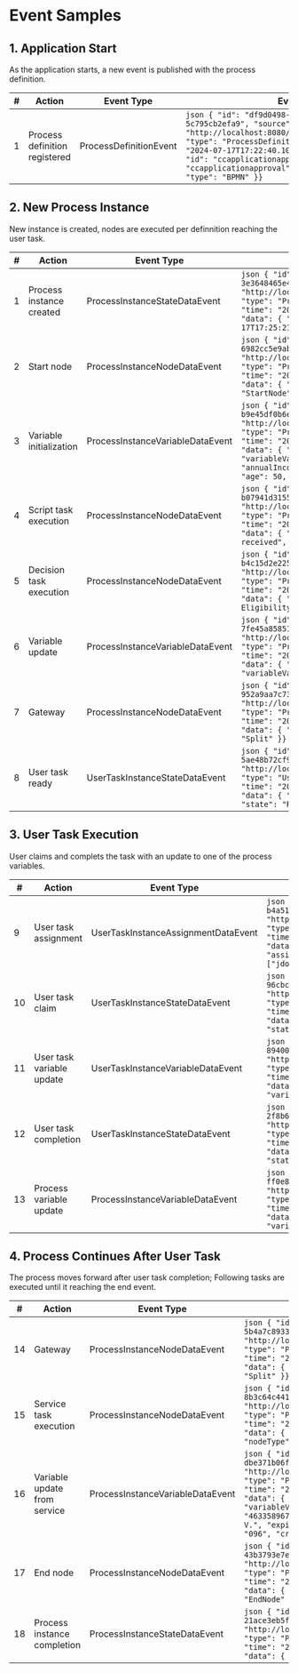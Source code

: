 # Event Samples

## 1. Application Start

As the application starts, a new event is published with the process definition. 

| #  | Action                        | Event Type             | Event                                                                                                       |
|----|-------------------------------|------------------------|-------------------------------------------------------------------------------------------------------------|
| 1  | Process definition registered | ProcessDefinitionEvent | ```json { "id": "df9d0498-e5ca-4cef-b1ec-5c795cb2efa9", "source": "http://localhost:8080/ccapplicationapproval", "type": "ProcessDefinitionEvent", "time": "2024-07-17T17:22:40.107127-03:00", "data": { "id": "ccapplicationapproval", "name": "ccapplicationapproval", "version": "1.0", "type": "BPMN" }} ``` |

## 2. New Process Instance

New instance is created, nodes are executed per definnition reaching the user task.

| #  | Action                   | Event Type                       | Event                                                                                                       |
|----|--------------------------|----------------------------------|-------------------------------------------------------------------------------------------------------------|
| 1  | Process instance created | ProcessInstanceStateDataEvent    | ```json { "id": "df900d05-0641-4063-9e37-3e3648465e44", "source": "http://localhost:8080/ccapplicationapproval", "type": "ProcessInstanceStateDataEvent", "time": "2024-07-17T17:25:21.93199-03:00", "data": { "eventDate": "2024-07-17T17:25:21.931-03:00", "state": 1 }} ```                                           |
| 2  | Start node               | ProcessInstanceNodeDataEvent     | ```json { "id": "6b969407-d2b6-4108-aece-6982cc5e9abb", "source": "http://localhost:8080/ccapplicationapproval", "type": "ProcessInstanceNodeDataEvent", "time": "2024-07-17T17:25:21.806167-03:00", "data": { "nodeName": "Start", "nodeType": "StartNode" }} ```                                |
| 3  | Variable initialization  | ProcessInstanceVariableDataEvent | ```json { "id": "9671402c-1eed-44fe-b34a-b9e45df0b6e2", "source": "http://localhost:8080/ccapplicationapproval", "type": "ProcessInstanceVariableDataEvent", "time": "2024-07-17T17:25:21.79579-03:00", "data": { "variableName": "applicant", "variableValue": {"name": "Ian V.", "annualIncome": 50000, "creditScore": 500, "age": 50, "student": false} }} ``` |
| 4  | Script task execution    | ProcessInstanceNodeDataEvent     | ```json { "id": "d1786395-c9b1-403f-a4c0-b07941d31552", "source": "http://localhost:8080/ccapplicationapproval", "type": "ProcessInstanceNodeDataEvent", "time": "2024-07-17T17:25:21.859794-03:00", "data": { "nodeName": "Log application received", "nodeType": "ActionNode" }} ```        |
| 5  | Decision task execution  | ProcessInstanceNodeDataEvent     | ```json { "id": "f2196fa2-3fb2-4cfd-9222-b4c15d2e225a", "source": "http://localhost:8080/ccapplicationapproval", "type": "ProcessInstanceNodeDataEvent", "time": "2024-07-17T17:25:21.870189-03:00", "data": { "nodeName": "Credit Card Eligibility", "nodeType": "RuleSetNode" }} ```        |
| 6  | Variable update          | ProcessInstanceVariableDataEvent | ```json { "id": "363f5f4d-c491-4f8b-a56d-7fe45a85851f", "source": "http://localhost:8080/ccapplicationapproval", "type": "ProcessInstanceVariableDataEvent", "time": "2024-07-17T17:25:21.915821-03:00", "data": { "variableName": "approval", "variableValue": "manual" }} ```                 |
| 7  | Gateway                  | ProcessInstanceNodeDataEvent     | ```json { "id": "8582d125-e2c0-4589-968e-952a9aa7c730", "source": "http://localhost:8080/ccapplicationapproval", "type": "ProcessInstanceNodeDataEvent", "time": "2024-07-17T17:25:21.916781-03:00", "data": { "nodeName": "Split", "nodeType": "Split" }} ```                                |
| 8  | User task ready          | UserTaskInstanceStateDataEvent   | ```json { "id": "781bd118-c243-402e-b792-5ae48b72cf94", "source": "http://localhost:8080/ccapplicationapproval", "type": "UserTaskInstanceStateDataEvent", "time": "2024-07-17T17:25:21.931179-03:00", "data": { "userTaskName": "reviewApplication", "state": "Ready" }} ```                |

## 3. User Task Execution

User claims and complets the task with an update to one of the process variables.

| #  | Action                   | Event Type                       | Event                                                                                                       |
|----|--------------------------|----------------------------------|-------------------------------------------------------------------------------------------------------------|
| 9  | User task assignment     | UserTaskInstanceAssignmentDataEvent | ```json { "id": "449629bc-2131-4c7a-b709-b4a51540dc78", "source": "http://localhost:8080/ccapplicationapproval", "type": "UserTaskInstanceAssignmentDataEvent", "time": "2024-07-17T17:25:21.928683-03:00", "data": { "userTaskName": "reviewApplication", "assignmentType": "USER_OWNERS", "users": ["jdoe"] }} ``` |
| 10 | User task claim          | UserTaskInstanceStateDataEvent   | ```json { "id": "d6892ac9-0db4-471e-9f34-96cbcde2b675", "source": "http://localhost:8080/ccapplicationapproval", "type": "UserTaskInstanceStateDataEvent", "time": "2024-07-17T17:26:59.051737-03:00", "data": { "userTaskName": "reviewApplication", "state": "Reserved", "actualOwner": "jdoe" }} ```        |
| 11 | User task variable update | UserTaskInstanceVariableDataEvent | ```json { "id": "580823d9-6fa1-4124-ba58-89400e2ad613", "source": "http://localhost:8080/ccapplicationapproval", "type": "UserTaskInstanceVariableDataEvent", "time": "2024-07-17T17:26:59.052167-03:00", "data": { "variableName": "approval", "variableValue": null }} ```                   |
| 12 | User task completion     | UserTaskInstanceStateDataEvent   | ```json { "id": "73ea4cd7-86a4-48f1-9f6b-2f8b6f832283", "source": "http://localhost:8080/ccapplicationapproval", "type": "UserTaskInstanceStateDataEvent", "time": "2024-07-17T16:04:51.265739-03:00", "data": { "userTaskName": "reviewApplication", "state": "Completed", "actualOwner": "jdoe" }} ```        |
| 13 | Process variable update  | ProcessInstanceVariableDataEvent | ```json { "id": "25874e99-6168-4b5f-bd3f-ff0e8ff19713", "source": "http://localhost:8080/ccapplicationapproval", "type": "ProcessInstanceVariableDataEvent", "time": "2024-07-17T17:28:42.746515-03:00", "data": { "variableName": "approval", "variableValue": "Approved" }} ```                 |

## 4. Process Continues After User Task

The process moves forward after user task completion; Following tasks are executed until it reaching the end event.

| #  | Action                   | Event Type                       | Event                                                                                                       |
|----|--------------------------|----------------------------------|-------------------------------------------------------------------------------------------------------------|
| 14 | Gateway                  | ProcessInstanceNodeDataEvent     | ```json { "id": "0cedd95e-c06c-4172-8a3a-5b4a7c893334", "source": "http://localhost:8080/ccapplicationapproval", "type": "ProcessInstanceNodeDataEvent", "time": "2024-07-17T17:28:42.749226-03:00", "data": { "nodeName": "Split", "nodeType": "Split" }} ```                   |
| 15 | Service task execution   | ProcessInstanceNodeDataEvent     | ```json { "id": "7f0a9ccd-ec38-4dab-8300-8b3c64c44127", "source": "http://localhost:8080/ccapplicationapproval", "type": "ProcessInstanceNodeDataEvent", "time": "2024-07-17T17:28:42.785997-03:00", "data": { "nodeName": "Generate CC Details", "nodeType": "WorkItemNode" }} ```                   |
| 16 | Variable update from service | ProcessInstanceVariableDataEvent | ```json { "id": "30ca0e96-892c-42e1-9355-dbe371b06fed", "source": "http://localhost:8080/ccapplicationapproval", "type": "ProcessInstanceVariableDataEvent", "time": "2024-07-17T17:28:42.795168-03:00", "data": { "variableName": "creditCard", "variableValue": { "cardNumber": "4633589679941394", "cardHolderName": "Ian V.", "expirationDate": "2027-07-17", "cvv": "096", "creditLimit": 15000.0 } }} ```                 |
| 17 | End node                 | ProcessInstanceNodeDataEvent     | ```json { "id": "8c8fb70d-4cf4-47ea-a15b-43b3793e7e77", "source": "http://localhost:8080/ccapplicationapproval", "type": "ProcessInstanceNodeDataEvent", "time": "2024-07-17T17:28:42.815301-03:00", "data": { "nodeName": "Approved", "nodeType": "EndNode" }} ```             |
| 18 | Process instance completion | ProcessInstanceStateDataEvent  | ```json { "id": "03e70e3a-9029-4462-b047-21ace3eb5ff1", "source": "http://localhost:8080/ccapplicationapproval", "type": "ProcessInstanceStateDataEvent", "time": "2024-07-17T17:28:42.810984-03:00", "data": { "state": 2 }} ```                                 |

